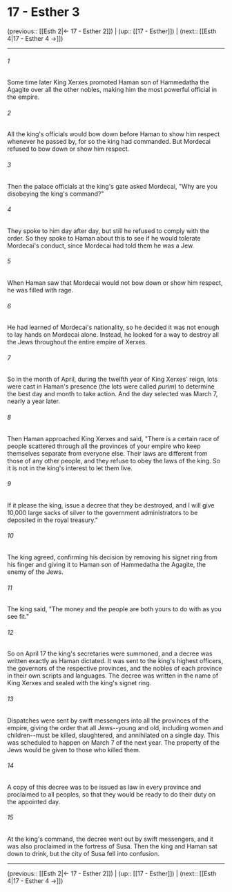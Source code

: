 # 17 - Esther 3

(previous:: [[Esth 2|← 17 - Esther 2]]) | (up:: [[17 - Esther]]) | (next:: [[Esth 4|17 - Esther 4 →]])

***


###### 1 
Some time later King Xerxes promoted Haman son of Hammedatha the Agagite over all the other nobles, making him the most powerful official in the empire. 

###### 2 
All the king's officials would bow down before Haman to show him respect whenever he passed by, for so the king had commanded. But Mordecai refused to bow down or show him respect. 

###### 3 
Then the palace officials at the king's gate asked Mordecai, "Why are you disobeying the king's command?" 

###### 4 
They spoke to him day after day, but still he refused to comply with the order. So they spoke to Haman about this to see if he would tolerate Mordecai's conduct, since Mordecai had told them he was a Jew. 

###### 5 
When Haman saw that Mordecai would not bow down or show him respect, he was filled with rage. 

###### 6 
He had learned of Mordecai's nationality, so he decided it was not enough to lay hands on Mordecai alone. Instead, he looked for a way to destroy all the Jews throughout the entire empire of Xerxes. 

###### 7 
So in the month of April, during the twelfth year of King Xerxes' reign, lots were cast in Haman's presence (the lots were called _purim_) to determine the best day and month to take action. And the day selected was March 7, nearly a year later. 

###### 8 
Then Haman approached King Xerxes and said, "There is a certain race of people scattered through all the provinces of your empire who keep themselves separate from everyone else. Their laws are different from those of any other people, and they refuse to obey the laws of the king. So it is not in the king's interest to let them live. 

###### 9 
If it please the king, issue a decree that they be destroyed, and I will give 10,000 large sacks of silver to the government administrators to be deposited in the royal treasury." 

###### 10 
The king agreed, confirming his decision by removing his signet ring from his finger and giving it to Haman son of Hammedatha the Agagite, the enemy of the Jews. 

###### 11 
The king said, "The money and the people are both yours to do with as you see fit." 

###### 12 
So on April 17 the king's secretaries were summoned, and a decree was written exactly as Haman dictated. It was sent to the king's highest officers, the governors of the respective provinces, and the nobles of each province in their own scripts and languages. The decree was written in the name of King Xerxes and sealed with the king's signet ring. 

###### 13 
Dispatches were sent by swift messengers into all the provinces of the empire, giving the order that all Jews--young and old, including women and children--must be killed, slaughtered, and annihilated on a single day. This was scheduled to happen on March 7 of the next year. The property of the Jews would be given to those who killed them. 

###### 14 
A copy of this decree was to be issued as law in every province and proclaimed to all peoples, so that they would be ready to do their duty on the appointed day. 

###### 15 
At the king's command, the decree went out by swift messengers, and it was also proclaimed in the fortress of Susa. Then the king and Haman sat down to drink, but the city of Susa fell into confusion.

***

(previous:: [[Esth 2|← 17 - Esther 2]]) | (up:: [[17 - Esther]]) | (next:: [[Esth 4|17 - Esther 4 →]])
